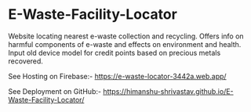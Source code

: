 # E-Waste-Facility-Locator
Website locating nearest e-waste collection and recycling. Offers info on harmful components of e-waste and effects on environment and health. Input old device model for credit points based on precious metals recovered.

See Hosting on Firebase:-
https://e-waste-locator-3442a.web.app/

See Deployment on GitHub:-
https://himanshu-shrivastav.github.io/E-Waste-Facility-Locator/

